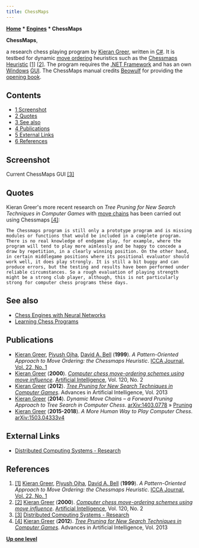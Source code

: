 ```yaml
---
title: ChessMaps
---
```

**[Home](Home "Home") * [Engines](Engines "Engines") * ChessMaps**

**ChessMaps**,

a research chess playing program by [Kieran Greer](Kieran_Greer "Kieran Greer"), written in [C#](C_sharp "C sharp"). It is testbed for dynamic [move ordering](Move_Ordering "Move Ordering") heuristics such as the [Chessmaps Heuristic](Chessmaps_Heuristic "Chessmaps Heuristic") <a id="cite-note-1" href="#cite-ref-1">[1]</a>
<a id="cite-note-2" href="#cite-ref-2">[2]</a>.
The program requires the [.NET Framework](https://en.wikipedia.org/wiki/.NET_Framework) and has an own [Windows](Windows "Windows") [GUI](GUI "GUI"). The ChessMaps manual credits [Beowulf](Beowulf "Beowulf") for providing the [opening book](Opening_Book "Opening Book").

## Contents

- [1 Screenshot](#screenshot)
- [2 Quotes](#quotes)
- [3 See also](#see-also)
- [4 Publications](#publications)
- [5 External Links](#external-links)
- [6 References](#references)

## Screenshot

[](https://www.distributedcomputingsystems.co.uk/research.html)
Current ChessMaps GUI <a id="cite-note-3" href="#cite-ref-3">[3]</a>

## Quotes

Kieran Greer's more recent research on *Tree Pruning for New Search Techniques in Computer Games* with [move chains](index.php?title=Move_Chains&action=edit&redlink=1 "Move Chains (page does not exist)") has been carried out using Chessmaps <a id="cite-note-4" href="#cite-ref-4">[4]</a>:

```
The Chessmaps program is still only a prototype program and is missing modules or functions that would be included in a complete program. There is no real knowledge of endgame play, for example, where the program will tend to play more aimlessly and be happy to concede a draw by repetition, in a clearly winning position. On the other hand, in certain middlegame positions where its positional evaluator should work well, it does play strongly. It is still a bit buggy and can produce errors, but the testing and results have been performed under reliable circumstances. So a rough evaluation of playing strength might be a strong club player, although, this is not particularly strong for computer chess programs these days. 

```

## See also

- [Chess Engines with Neural Networks](Neural_Networks#engines "Neural Networks")
- [Learning Chess Programs](Learning#Programs "Learning")

## Publications

- [Kieran Greer](Kieran_Greer "Kieran Greer"), [Piyush Ojha](index.php?title=Piyush_Ojha&action=edit&redlink=1 "Piyush Ojha (page does not exist)"), [David A. Bell](index.php?title=David_A._Bell&action=edit&redlink=1 "David A. Bell (page does not exist)") (**1999**). *A Pattern-Oriented Approach to Move Ordering: the Chessmaps Heuristic*. [ICCA Journal, Vol. 22, No. 1](ICGA_Journal#22_1 "ICGA Journal")
- [Kieran Greer](Kieran_Greer "Kieran Greer") (**2000**). *[Computer chess move-ordering schemes using move influence](https://www.sciencedirect.com/science/article/pii/S0004370200000266)*. [Artificial Intelligence](https://en.wikipedia.org/wiki/Artificial_Intelligence_%28journal%29), Vol. 120, No. 2
- [Kieran Greer](Kieran_Greer "Kieran Greer") (**2012**). *[Tree Pruning for New Search Techniques in Computer Games](https://www.hindawi.com/journals/aai/2013/357068/)*. Advances in Artificial Intelligence, Vol. 2013
- [Kieran Greer](Kieran_Greer "Kieran Greer") (**2014**). *Dynamic Move Chains – a Forward Pruning Approach to Tree Search in Computer Chess*. [arXiv:1403.0778](https://arxiv.org/abs/1403.0778) » [Pruning](Pruning "Pruning")
- [Kieran Greer](Kieran_Greer "Kieran Greer") (**2015-2018**). *A More Human Way to Play Computer Chess*. [arXiv:1503.04333v4](https://arxiv.org/abs/1503.04333)

## External Links

- [Distributed Computing Systems - Research](https://www.distributedcomputingsystems.co.uk/research.html)

## References

1. <a id="cite-ref-1" href="#cite-note-1">[1]</a> [Kieran Greer](Kieran_Greer "Kieran Greer"), [Piyush Ojha](index.php?title=Piyush_Ojha&action=edit&redlink=1 "Piyush Ojha (page does not exist)"), [David A. Bell](index.php?title=David_A._Bell&action=edit&redlink=1 "David A. Bell (page does not exist)") (**1999**). *A Pattern-Oriented Approach to Move Ordering: the Chessmaps Heuristic*. [ICCA Journal, Vol. 22, No. 1](ICGA_Journal#22_1 "ICGA Journal")
1. <a id="cite-ref-2" href="#cite-note-2">[2]</a> [Kieran Greer](Kieran_Greer "Kieran Greer") (**2000**). *[Computer chess move-ordering schemes using move influence](https://www.sciencedirect.com/science/article/pii/S0004370200000266)*. [Artificial Intelligence](https://en.wikipedia.org/wiki/Artificial_Intelligence_%28journal%29), Vol. 120, No. 2
1. <a id="cite-ref-3" href="#cite-note-3">[3]</a> [Distributed Computing Systems - Research](https://www.distributedcomputingsystems.co.uk/research.html)
1. <a id="cite-ref-4" href="#cite-note-4">[4]</a> [Kieran Greer](Kieran_Greer "Kieran Greer") (**2012**). *[Tree Pruning for New Search Techniques in Computer Games](https://www.hindawi.com/journals/aai/2013/357068/)*. Advances in Artificial Intelligence, Vol. 2013

**[Up one level](Engines "Engines")**

